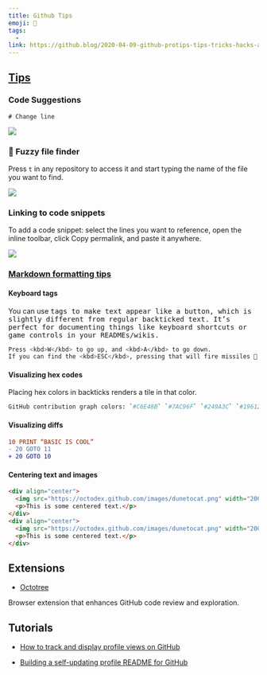 ```yaml
---
title: Github Tips
emoji: 📝
tags:
  -
link: https://github.blog/2020-04-09-github-protips-tips-tricks-hacks-and-secrets-from-lee-reilly/
---
```


## [Tips](https://github.blog/2020-04-09-github-protips-tips-tricks-hacks-and-secrets-from-lee-reilly/)

### Code Suggestions

```suggestion
# Change line
```

![](https://res.cloudinary.com/practicaldev/image/fetch/s--N4_nzfO7--/c_limit%2Cf_auto%2Cfl_progressive%2Cq_66%2Cw_880/https://thepracticaldev.s3.amazonaws.com/i/4naqtovc61o8mhk7kl81.gif)

### 🔎 Fuzzy file finder

Press `t` in any repository to access it and start typing the name of the file you want to find.

![](https://i1.wp.com/user-images.githubusercontent.com/121322/78818953-5105be00-798a-11ea-9f48-5626b0f7cb58.gif?ssl=1)

### Linking to code snippets

To add a code snippet: select the lines you want to reference, open the inline toolbar, click Copy permalink, and paste it anywhere.

![](https://github.blog/wp-content/uploads/2017/08/29129733-c682da44-7cf5-11e7-8c73-7eaea274c5ae.gif?resize=1360%2C600)

### [Markdown formatting tips](https://github.github.com/gfm/#task-list-items-extension-)

#### Keyboard tags

You can use <kbd> tags to make text appear like a button, which is slightly different from regular backticked text. It’s perfect for documenting things like keyboard shortcuts or game controls in your READMEs/wikis.

```sh
Press <kbd>W</kbd> to go up, and <kbd>A</kbd> to go down.
If you can find the <kbd>ESC</kbd>, pressing that will fire missiles 🚀
```

#### Visualizing hex codes

Placing hex colors in backticks renders a tile in that color.

```sh
GitHub contribution graph colors: `#C6E48B` `#7AC96F` `#249A3C` `#196127`
```

#### Visualizing diffs

```diff
10 PRINT “BASIC IS COOL”
- 20 GOTO 11
+ 20 GOTO 10
```

#### Centering text and images

```html
<div align="center">
  <img src="https://octodex.github.com/images/dunetocat.png" width="200" />
  <p>This is some centered text.</p>
</div>
<div align="center">
  <img src="https://octodex.github.com/images/dunetocat.png" width="200" />
  <p>This is some centered text.</p>
</div>
```

## Extensions

- [Octotree](https://chrome.google.com/webstore/detail/octotree/bkhaagjahfmjljalopjnoealnfndnagc)

Browser extension that enhances GitHub code review and exploration.


## Tutorials

- [How to track and display profile views on GitHub](https://rushter.com/blog/github-profile-markdown/)

- [Building a self-updating profile README for GitHub](https://simonwillison.net/2020/Jul/10/self-updating-profile-readme/)

